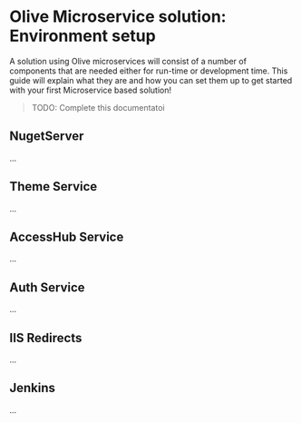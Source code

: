 # Olive Microservice solution: Environment setup

A solution using Olive microservices will consist of a number of components that are needed either for run-time or development time.
This guide will explain what they are and how you can set them up to get started with your first Microservice based solution!

> TODO: Complete this documentatoi

## NugetServer
...

## Theme Service
...

## AccessHub Service
...

## Auth Service
...

## IIS Redirects
...

## Jenkins
...
